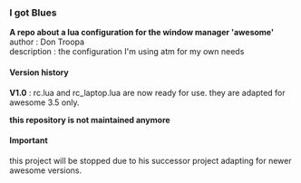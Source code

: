 ### I got Blues

**A repo about a lua configuration for the window manager 'awesome'**  
author      : Don Troopa  
description : the configuration I'm using atm for my own needs


#### Version history

**V1.0** : rc.lua and rc\_laptop.lua are now ready for use.
they are adapted for awesome 3.5 only.

**this repository is not maintained anymore**

#### Important
this project will be stopped due to his successor project adapting for newer awesome versions.

